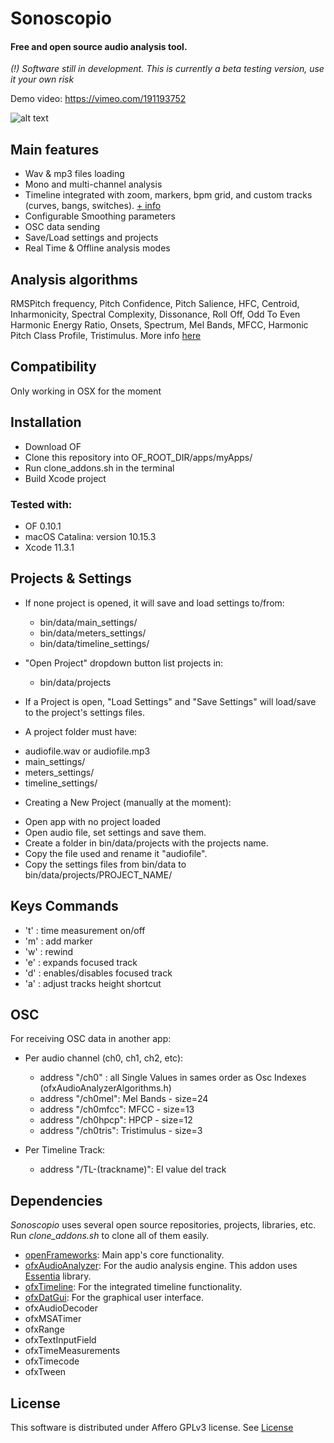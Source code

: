 # Sonoscopio
#### Free and open source audio analysis tool.

*(!) Software still in development. This is currently a beta testing version, use it your own risk*

Demo video: https://vimeo.com/191193752

![alt text](snapshot.png)

## Main features

- Wav & mp3 files loading
- Mono and multi-channel analysis
- Timeline integrated with zoom, markers, bpm grid, and custom tracks (curves, bangs, switches). [+ info](https://github.com/YCAMInterlab/ofxTimeline#track-types)
- Configurable Smoothing parameters
- OSC data sending
- Save/Load settings and projects
- Real Time & Offline analysis modes

## Analysis algorithms

RMSPitch frequency, Pitch Confidence, Pitch Salience, HFC, Centroid, Inharmonicity, Spectral Complexity, Dissonance, Roll Off, Odd To Even Harmonic Energy Ratio, Onsets, Spectrum, Mel Bands, MFCC, Harmonic Pitch Class Profile, Tristimulus.
More info [here](https://github.com/leozimmerman/ofxAudioAnalyzer)

## Compatibility
Only working in OSX for the moment

## Installation

- Download OF
- Clone this repository into OF_ROOT_DIR/apps/myApps/
- Run clone_addons.sh in the terminal
- Build Xcode project

### Tested with:
  - OF 0.10.1
  - macOS Catalina: version 10.15.3
  - Xcode 11.3.1 
  

## Projects & Settings

* If none project is opened, it will save and load settings to/from:

  - bin/data/main_settings/
  - bin/data/meters_settings/
  - bin/data/timeline_settings/


* "Open Project" dropdown button list projects in:

  - bin/data/projects


* If a Project is open, "Load Settings" and "Save Settings" will load/save to the project's settings files.

* A project folder must have:

 - audiofile.wav or audiofile.mp3
 - main_settings/
 - meters_settings/
 - timeline_settings/


* Creating a New Project (manually at the moment):

 - Open app with no project loaded
 - Open audio file, set settings and save them.
 - Create a folder in bin/data/projects with the projects name.
 - Copy the file used and rename it "audiofile".
 - Copy the settings files from bin/data to bin/data/projects/PROJECT_NAME/  

## Keys Commands

* 't' : time measurement on/off
* 'm' : add marker
* 'w' : rewind
* 'e' : expands focused track
* 'd' : enables/disables focused track
* 'a' : adjust tracks height shortcut

## OSC
For receiving OSC data in another app:

- Per audio channel (ch0, ch1, ch2, etc):
     + address "/ch0" : all Single Values in sames order as Osc Indexes (ofxAudioAnalyzerAlgorithms.h)
     + address "/ch0mel": Mel Bands - size=24
     + address "/ch0mfcc": MFCC - size=13
     + address "/ch0hpcp": HPCP - size=12
     + address "/ch0tris": Tristimulus - size=3

 - Per Timeline Track:
     + address "/TL-(trackname)": El value del track

## Dependencies
*Sonoscopio* uses several open source repositories, projects, libraries, etc. Run *clone_addons.sh* to clone all of them easily.

- [openFrameworks](http://openframeworks.cc/): Main app's core functionality.
- [ofxAudioAnalyzer](https://github.com/leozimmerman/ofxAudioAnalyzer): For the audio analysis engine. This addon uses [Essentia](http://essentia.upf.edu/) library.
- [ofxTimeline](https://github.com/YCAMInterlab/ofxTimeline): For the integrated timeline functionality.
- [ofxDatGui](https://github.com/braitsch/ofxDatGui): For the graphical user interface.
- ofxAudioDecoder
- ofxMSATimer
- ofxRange
- ofxTextInputField
- ofxTimeMeasurements
- ofxTimecode
- ofxTween


## License
This software is distributed under  Affero GPLv3 license. See [License](LICENSE)
